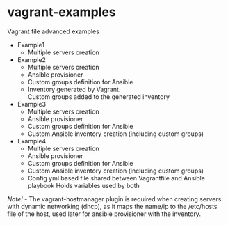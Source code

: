 # vagrant-examples
Vagrant file advanced examples

- Example1
  * Multiple servers creation
- Example2
  * Multiple servers creation
  * Ansible provisioner
  * Custom groups definition for Ansible
  * Inventory generated by Vagrant.  
    Custom groups added to the generated inventory
- Example3
  * Multiple servers creation
  * Ansible provisioner
  * Custom groups definition for Ansible
  * Custom Ansible inventory creation (including custom groups)
- Example4
  * Multiple servers creation
  * Ansible provisioner
  * Custom groups definition for Ansible
  * Custom Ansible inventory creation (including custom groups)
  * Config yml based file shared between Vagrantfile and Ansible playbook
    Holds variables used by both


*Note!* - The vagrant-hostmanager plugin is required when creating servers with dynamic networking (dhcp), as it maps the name/ip to the /etc/hosts file of the host, used later for ansible provisioner with the inventory.
